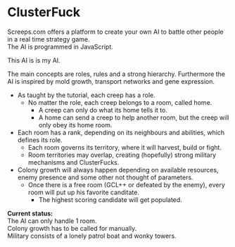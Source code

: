 # ClusterFuck

Screeps.com offers a platform to create your own AI to battle other people in a real time strategy game.<br>
The AI is programmed in JavaScript.

This AI is is my AI.

The main concepts are roles, rules and a strong hierarchy. Furthermore the AI is inspired by mold growth, transport networks and gene expression.
- As taught by the tutorial, each creep has a role.
  - No matter the role, each creep belongs to a room, called home.
    - A creep can only do what its home tells it to.
    - A home can send a creep to help another room, but the creep will only obey its home room.
- Each room has a rank, depending on its neighbours and abilities, which defines its role.
  - Each room governs its territory, where it will harvest, build or fight.
  - Room territories may overlap, creating (hopefully) strong military mechanisms and ClusterFucks.
- Colony growth will always happen depending on available resources, enemy presence and some other not thought of parameters.
  - Once there is a free room (GCL++ or defeated by the enemy), every room will put up his favorite canditate.
    - The highest scoring candidate will get populated.

<b>Current status:</b><br>
The AI can only handle 1 room.<br>
Colony growth has to be called for manually.<br>
Military consists of a lonely patrol boat and wonky towers.

